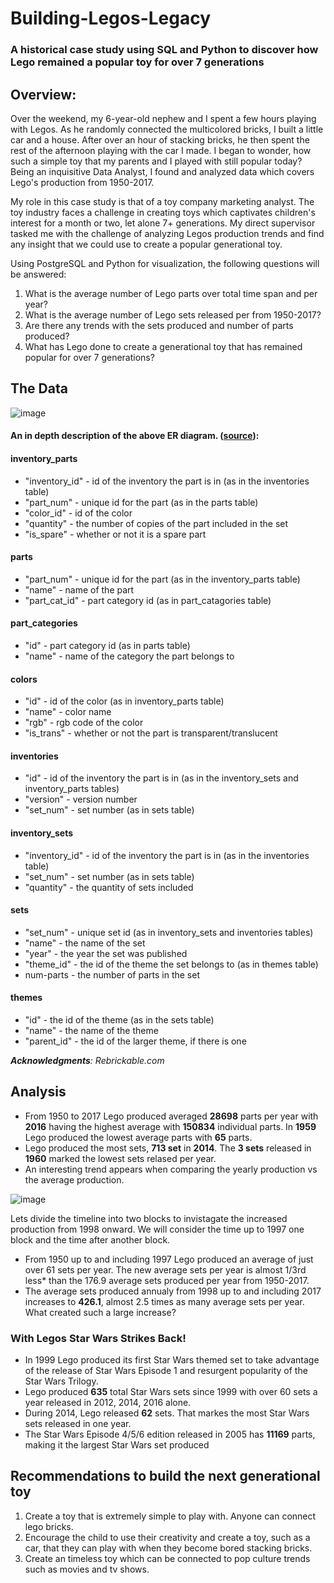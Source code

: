 # Building-Legos-Legacy
### A historical case study using SQL and Python to discover how Lego remained a popular toy for over 7 generations

## Overview:
Over the weekend, my 6-year-old nephew and I spent a few hours playing with Legos.  As he randomly connected the multicolored bricks, I built a little car and a house.  After over an hour of stacking bricks, he then spent the rest of the afternoon playing with the car I made.  I began to wonder, how such a simple toy that my parents and I played with still popular today?  Being an inquisitive Data Analyst, I found and analyzed data which covers Lego's production from 1950-2017.

My role in this case study is that of a toy company marketing analyst.  The toy industry faces a challenge in creating toys which captivates children's interest for a month or two, let alone 7+ generations.  My direct supervisor tasked me with the challenge of analyzing Legos production trends and find any insight that we could use to create a popular generational toy.  

Using PostgreSQL and Python for visualization, the following questions will be answered:

1. What is the average number of Lego parts over total time span and per year?
2. What is the average number of Lego sets released per from 1950-2017?
3. Are there any trends with the sets produced and number of parts produced?
4. What has Lego done to create a generational toy that has remained popular for over 7 generations?

## The Data

![image](https://github.com/bhammy27/Building_Legos_Legacy/assets/154477061/40e9920f-361a-4f6d-b70a-b78d034e7b21)


#### An in depth description of the above ER diagram. ([source](https://rebrickable.com/downloads)):

#### inventory_parts
- "inventory_id" - id of the inventory the part is in (as in the inventories table)
- "part_num" - unique id for the part (as in the parts table)
- "color_id" - id of the color
- "quantity" - the number of copies of the part included in the set
- "is_spare" - whether or not it is a spare part

#### parts
- "part_num" - unique id for the part (as in the inventory_parts table)
- "name" - name of the part
- "part_cat_id" - part category id (as in part_catagories table)

#### part_categories
- "id" - part category id (as in parts table)
- "name" - name of the category the part belongs to

#### colors
- "id" - id of the color (as in inventory_parts table)
- "name" - color name
- "rgb" - rgb code of the color
- "is_trans" - whether or not the part is transparent/translucent

#### inventories
- "id" - id of the inventory the part is in (as in the inventory_sets and inventory_parts tables)
- "version" - version number
- "set_num" - set number (as in sets table)

#### inventory_sets
- "inventory_id" - id of the inventory the part is in (as in the inventories table)
- "set_num" - set number (as in sets table)
- "quantity" - the quantity of sets included

#### sets
- "set_num" - unique set id (as in inventory_sets and inventories tables)
- "name" - the name of the set
- "year" - the year the set was published
- "theme_id" - the id of the theme the set belongs to (as in themes table)
- num-parts - the number of parts in the set

#### themes
- "id" - the id of the theme (as in the sets table)
- "name" - the name of the theme
- "parent_id" - the id of the larger theme, if there is one


***Acknowledgments**: Rebrickable.com*

## Analysis
- From 1950 to 2017 Lego produced averaged **28698** parts per year with **2016** having the highest average with **150834** individual parts.  In **1959** Lego produced the lowest average parts with **65** parts.
- Lego produced the most sets, **713 set** in **2014**.  The **3 sets** released in **1960** marked the lowest sets relased per year.
- An interesting trend appears when comparing the yearly production vs the average production.

![image](https://github.com/bhammy27/Building_Legos_Legacy/assets/154477061/f94578e9-02a6-4b00-bc0b-a1654fe79b1e)


Lets divide the timeline into two blocks to invistagate the increased production from 1998 onward.  We will consider the time up to 1997 one block and the time after another block.
- From 1950 up to and including 1997 Lego produced an average of just over 61 sets per year. The new average sets per year is almost 1/3rd less* than the 176.9 average sets produced per year from 1950-2017.
- The average sets produced annualy from 1998 up to and including 2017 increases to **426.1**, almost 2.5 times as many average sets per year.  What created such a large increase?

### With Legos Star Wars Strikes Back!
- In 1999 Lego produced its first Star Wars themed set to take advantage of the release of Star Wars Episode 1 and resurgent popularity of the Star Wars Trilogy.
- Lego produced **635** total Star Wars sets since 1999 with over 60 sets a year released in 2012, 2014, 2016 alone. 
- During 2014, Lego released **62** sets.  That markes the most Star Wars sets released in one year.  
- The Star Wars Episode 4/5/6 edition released in 2005 has **11169** parts, making it the largest Star Wars set produced

## Recommendations to build the next generational toy
1. Create a toy that is extremely simple to play with.  Anyone can connect lego bricks.
2. Encourage the child to use their creativity and create a toy, such as a car, that they can play with when they become bored stacking bricks.
3. Create an timeless toy which can be connected to pop culture trends such as movies and tv shows.  
